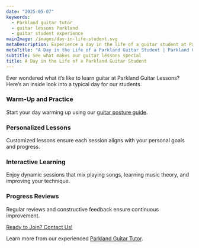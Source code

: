 ```yaml
---
date: "2025-05-07"
keywords:
  - Parkland guitar tutor
  - guitar lessons Parkland
  - guitar student experience
mainImage: /images/day-in-life-student.svg
metaDescription: Experience a day in the life of a guitar student at Parkland Guitar Lessons and discover why our approach is loved by learners.
metaTitle: "A Day in the Life of a Parkland Guitar Student | Parkland Guitar Lessons"
subtitle: See what makes our guitar lessons special
title: A Day in the Life of a Parkland Guitar Student
---
```


Ever wondered what it’s like to learn guitar at Parkland Guitar Lessons? Here’s an inside look into a typical day for our students.

### Warm-Up and Practice

Start your day warming up using our [guitar posture guide](https://www.parklandguitarlessons.com/guitar-chalk/guitar-posture-for-beginners).

### Personalized Lessons

Customized lessons ensure each session aligns with your personal goals and progress.

### Interactive Learning

Enjoy dynamic sessions that mix playing songs, learning music theory, and improving your technique.

### Progress Reviews

Regular reviews and constructive feedback ensure continuous improvement.

[Ready to Join? Contact Us!](https://www.parklandguitarlessons.com/contact)

Learn more from our experienced [Parkland Guitar Tutor](https://www.parklandguitarlessons.com/parkland-guitar-tutor).
